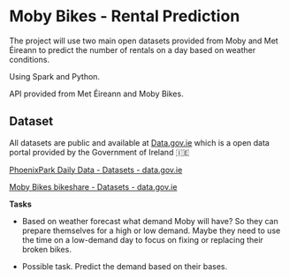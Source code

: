 # Moby Bikes - Rental Prediction

The project will use two main open datasets provided from Moby and Met Éireann to predict the number of rentals on a day based on weather conditions.

Using Spark and Python.

API provided from Met Éireann and Moby Bikes.

## Dataset

All datasets are public and available at [Data.gov.ie](https://data.gov.ie/) which is a open data portal provided by the Government of Ireland :ireland:

[PhoenixPark Daily Data - Datasets - data.gov.ie](https://data.gov.ie/dataset/phoenixpark-daily-data)

[Moby Bikes bikeshare - Datasets - data.gov.ie](https://data.gov.ie/dataset/moby-bikes)



__Tasks__



- Based on weather forecast what demand Moby will have? So they can prepare themselves for a high or low demand. Maybe they need to use the time on a low-demand day to focus on fixing or replacing their broken bikes.

- Possible task. Predict the demand based on their bases.